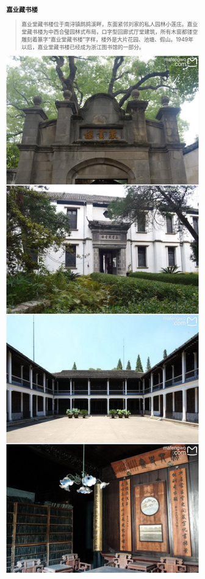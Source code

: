 ### 嘉业藏书楼
> 嘉业堂藏书楼位于南浔镇鹧鸪溪畔，东面紧邻刘家的私人园林小莲庄。嘉业堂藏书楼为中西合璧园林式布局，口字型回廊式厅堂建筑，所有木窗都镂空雕刻着篆字“嘉业堂藏书楼”字样，楼外是大片花园、池塘、假山。1949年以后，嘉业堂藏书楼已经成为浙江图书馆的一部分。

![](.topwrite/assets/南浔区/南浔古镇/嘉业藏书楼01.jpeg)
![](.topwrite/assets/南浔区/南浔古镇/嘉业藏书楼02.jpeg)
![](.topwrite/assets/南浔区/南浔古镇/嘉业藏书楼03.jpeg)
![](.topwrite/assets/南浔区/南浔古镇/嘉业藏书楼04.jpeg)